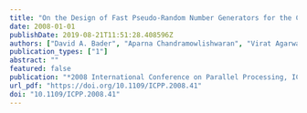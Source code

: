 ```yaml
---
title: "On the Design of Fast Pseudo-Random Number Generators for the Cell Broadband Engine and an Application to Risk Analysis"
date: 2008-01-01
publishDate: 2019-08-21T11:51:28.408596Z
authors: ["David A. Bader", "Aparna Chandramowlishwaran", "Virat Agarwal"]
publication_types: ["1"]
abstract: ""
featured: false
publication: "*2008 International Conference on Parallel Processing, ICPP 2008, September 8-12, 2008, Portland, Oregon, USA*"
url_pdf: "https://doi.org/10.1109/ICPP.2008.41"
doi: "10.1109/ICPP.2008.41"
---
```


